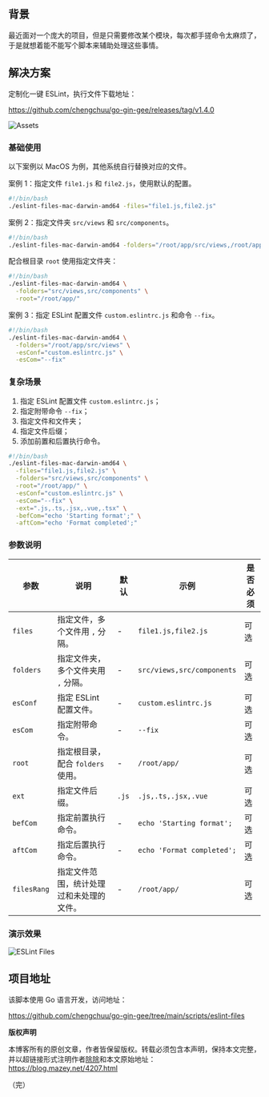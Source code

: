 ## 背景

最近面对一个庞大的项目，但是只需要修改某个模块，每次都手搓命令太麻烦了，于是就想着能不能写个脚本来辅助处理这些事情。

## 解决方案

定制化一键 ESLint，执行文件下载地址：

<https://github.com/chengchuu/go-gin-gee/releases/tag/v1.4.0>

![Assets](https://blog.mazey.net/wp-content/uploads/2023/10/assets-Releasev1.4.0-mazeyqian_go-gin-gee.png)

### 基础使用

以下案例以 MacOS 为例，其他系统自行替换对应的文件。

案例 1：指定文件 `file1.js` 和 `file2.js`，使用默认的配置。

```bash
#!/bin/bash
./eslint-files-mac-darwin-amd64 -files="file1.js,file2.js"
```

案例 2：指定文件夹 `src/views` 和 `src/components`。

```bash
#!/bin/bash
./eslint-files-mac-darwin-amd64 -folders="/root/app/src/views,/root/app/src/components"
```

配合根目录 `root` 使用指定文件夹：

```bash
#!/bin/bash
./eslint-files-mac-darwin-amd64 \
  -folders="src/views,src/components" \
  -root="/root/app/"
```

案例 3：指定 ESLint 配置文件 `custom.eslintrc.js` 和命令 `--fix`。

```bash
#!/bin/bash
./eslint-files-mac-darwin-amd64 \
  -folders="/root/app/src/views" \
  -esConf="custom.eslintrc.js" \
  -esCom="--fix"
```

### 复杂场景

1. 指定 ESLint 配置文件 `custom.eslintrc.js`；
2. 指定附带命令 `--fix`；
3. 指定文件和文件夹；
4. 指定文件后缀；
5. 添加前置和后置执行命令。

```bash
#!/bin/bash
./eslint-files-mac-darwin-amd64 \
  -files="file1.js,file2.js" \
  -folders="src/views,src/components" \
  -root="/root/app/" \
  -esConf="custom.eslintrc.js" \
  -esCom="--fix" \
  -ext=".js,.ts,.jsx,.vue,.tsx" \
  -befCom="echo 'Starting format';" \
  -aftCom="echo 'Format completed';"
```

### 参数说明

| 参数 | 说明 | 默认 | 示例 | 是否必须 |
| --- | --- | --- | --- | --- |
| `files` | 指定文件，多个文件用 `,` 分隔。 | - | `file1.js,file2.js` | 可选 |
| `folders` | 指定文件夹，多个文件夹用 `,` 分隔。 | - | `src/views,src/components` | 可选 |
| `esConf` | 指定 ESLint 配置文件。 | - | `custom.eslintrc.js` | 可选 |
| `esCom` | 指定附带命令。 | - | `--fix` | 可选 |
| `root` | 指定根目录，配合 `folders` 使用。 | - | `/root/app/` | 可选 |
| `ext` | 指定文件后缀。 | `.js` | `.js,.ts,.jsx,.vue` | 可选 |
| `befCom` | 指定前置执行命令。 | - | `echo 'Starting format';` | 可选 |
| `aftCom` | 指定后置执行命令。 | - | `echo 'Format completed';` | 可选 |
| `filesRang` | 指定文件范围，统计处理过和未处理的文件。 | - | `/root/app/` | 可选 |

### 演示效果

![ESLint Files](https://blog.mazey.net/wp-content/uploads/2023/10/eslint-Screen-Shot-w601.png)

## 项目地址

该脚本使用 Go 语言开发，访问地址：

<https://github.com/chengchuu/go-gin-gee/tree/main/scripts/eslint-files>

**版权声明**

本博客所有的原创文章，作者皆保留版权。转载必须包含本声明，保持本文完整，并以超链接形式注明作者[除除](https://github.com/chengchuu)和本文原始地址：<https://blog.mazey.net/4207.html>

（完）
